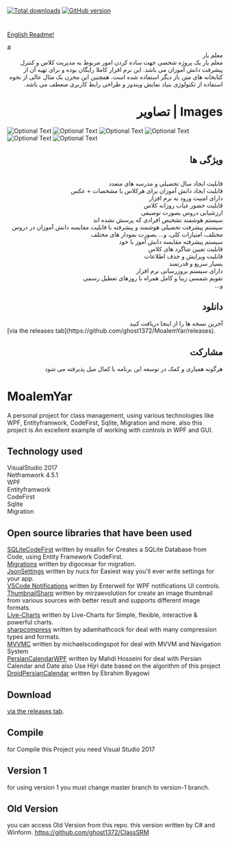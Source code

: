 [![Total downloads](https://img.shields.io/github/downloads/ghost1372/MoalemYar/total.svg)](https://github.com/ghost1372/MoalemYar/releases)
[![GitHub version](https://badge.fury.io/gh/ghost1372%2FMoalemYar.svg)](https://badge.fury.io/gh/ghost1372%2FMoalemYar)

# <div dir="rtl">
<a href="#en-US">English Readme!</a>
</div>
# <div dir="rtl"> معلم یار</div>
 <div dir="rtl">
 معلم یار یک پروژه شخصی جهت ساده کردن امور مربوط به مدیریت کلاس و کنترل پیشرفت دانش آموزان می باشد. این نرم افزار کاملا رایگان بوده و برای تهیه آن از کتابخانه های متن باز دیگر استفاده شده است. همچنین این مخزن یک مثال عالی از نحوه استفاده از تکنولوژی بنیاد نمایش ویندوز و طراحی رابط کاربری منعطف می باشد.
</div>

# <div dir="rtl"> Images | تصاویر</div>

![Optional Text](Screen1.png)
![Optional Text](Screen2.png)
![Optional Text](Screen3.png)
![Optional Text](Screen4.png)
![Optional Text](Screen5.png)
![Optional Text](Screen6.png)

## <div dir="rtl">ویژگی ها</div>
<div dir="rtl">
<br>قابلیت ایجاد سال تحصیلی و مدرسه های متعدد
<br>قابلیت ایجاد دانش آموزان برای هرکلاس با مشخصات + عکس
<br>دارای امنیت ورود به نرم افزار
<br>قابلیت حضور غیاب روزانه کلاس
<br>ارزشیابی دروس بصورت توصیفی
<br>سیستم هوشمند تشخیص افرادی که پرسش نشده اند
<br>سیستم پیشرفت تحصیلی هوشمند و پیشرفته با قابلیت مقایسه دانش آموزان در دروس مختلف، امتیازات کلی، و… بصورت نمودار های مختلف
<br>سیستم پیشرفته مقایسه دانش آموز با خود
<br>قابلیت تعیین شاگرد های کلاس
<br>قابلیت ویرایش و حذف اطلاعات
<br>بسیار سریع و قدرتمند
<br>دارای سیستم بروزرسانی نرم افزار
<br>تقویم شمسی زیبا و کامل همراه با روزهای تعطیل رسمی
<br>و…
</div>

## <div dir="rtl">دانلود</div>

<div dir="rtl">
آخرین نسخه ها را از اینجا دریافت کنید
</div>
 [via the releases tab](https://github.com/ghost1372/MoalemYar/releases).<br>

## <div dir="rtl">مشارکت</div>

<div dir="rtl">
هرگونه همیاری و کمک در توسعه این برنامه با کمال میل پذیرفته می شود</div>


# <div id="en-US">MoalemYar</div>
A personal project for class management, using various technologies like WPF, Entityframwork, CodeFirst, Sqlite, Migration and more. also this project is An excellent example of working with controls in WPF and GUI.

## Technology used
VisualStudio 2017<br>
Netframwork 4.5.1<br>
WPF<br>
Entityframwork<br>
CodeFirst<br>
Sqlite<br>
Migration<br>

## Open source libraries that have been used
[SQLiteCodeFirst](https://github.com/msallin/SQLiteCodeFirst) written by msallin for Creates a SQLite Database from Code, using Entity Framework CodeFirst.<br>
[Migrations](https://github.com/digocesar/SQLiteCodeFirst) written by digocesar for migration.<br>
[JsonSettings](https://github.com/Nucs/JsonSettings) written by nucs for Easiest way you'll ever write settings for your app.<br>
[VSCode Notifications](https://github.com/Enterwell/Wpf.Notifications) written by Enterwell for WPF notifications UI controls.<br>
[ThumbnailSharp](https://github.com/mirzaevolution/ThumbnailSharp) written by mirzaevolution for create an image thumbnail from various sources with better result and supports different image formats.<br>
[Live-Charts](https://github.com/Live-Charts/Live-Charts) written by Live-Charts for Simple, flexible, interactive & powerful charts.<br>
[sharpcompress](https://github.com/adamhathcock/sharpcompress) written by adamhathcock for deal with many compression types and formats.<br>
[MVVMC](https://github.com/michaelscodingspot/WPF_MVVMC) written by michaelscodingspot for deal with MVVM and Navigation System
<br>
[PersianCalendarWPF](https://github.com/ghost1372/PersianCalendarWPF) written by Mahdi Hosseini for deal with Persian Calendar and Date also Use Hijri date based on the algorithm of this project [DroidPersianCalendar](https://github.com/ebraminio/DroidPersianCalendar) written by Ebrahim Byagowi

## Download
 [via the releases tab](https://github.com/ghost1372/MoalemYar/releases).<br>

## Compile
for Compile this Project you need Visual Studio 2017

## Version 1
for using version 1 you must change master branch to version-1 branch.

## Old Version
you can access Old Version from this repo. this version written by C# and Winform.
https://github.com/ghost1372/ClassSRM
